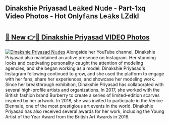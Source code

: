 ## Dinakshie Priyasad Le𝚊ked N𝚞de - Part-1xq Video Photos - Hot Onlyf𝚊ns Le𝚊ks LZdkI

# <h2><a href="http://ac11922.deff.icu/?id=Dinakshie+Priyasad">🔗 New 👉🔴 Dinakshie Priyasad VIDEO Photos</a></h2>

[![Dinakshie Priyasad N𝚞des](https://i.imgur.com/rIISA9y.gif)](http://ac11922.deff.icu/?id=Dinakshie+Priyasad)
Alongside her YouTube channel, Dinakshie Priyasad also maintained an active presence on Instagram. Her stunning looks and captivating personality caught the attention of modeling agencies, and she began working as a model. Dinakshie Priyasad's Instagram following continued to grow, and she used the platform to engage with her fans, share her experiences, and showcase her modeling work. Since her breakthrough exhibition, Dinakshie Priyasad has collaborated with several high-profile artists and organizations. In 2017, she worked with the British fashion brand Burberry to create a series of limited-edition scarves inspired by her artwork. In 2018, she was invited to participate in the Venice Biennale, one of the most prestigious art events in the world. Dinakshie Priyasad has also received several awards for her work, including the Young Artist of the Year Award from the British Art Awards in 2016.
